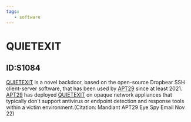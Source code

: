 ```yaml
---
tags:
   - software
---
```

# QUIETEXIT
## ID:S1084
[QUIETEXIT](/mitre/software/S1084) is a novel backdoor, based on the open-source Dropbear SSH client-server software, that has been used by [APT29](/mitre/groups/G0016) since at least 2021. [APT29](/mitre/groups/G0016) has deployed [QUIETEXIT](/mitre/software/S1084) on opaque network appliances that typically don't support antivirus or endpoint detection and response tools within a victim environment.(Citation: Mandiant APT29 Eye Spy Email Nov 22)
